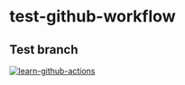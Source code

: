 # test-github-workflow

## Test branch

[![learn-github-actions](https://github.com/codewithgun/test-github-workflow/actions/workflows/learn-github-actions.yml/badge.svg)](https://github.com/codewithgun/test-github-workflow/actions/workflows/learn-github-actions.yml)
